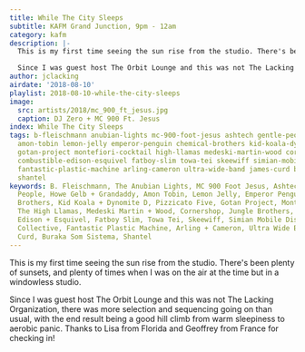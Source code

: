 ```yaml
---
title: While The City Sleeps
subtitle: KAFM Grand Junction, 9pm - 12am
category: kafm
description: |-
  This is my first time seeing the sun rise from the studio. There's been plenty of sunsets, and plenty of times when I was on the air at the time but in a windowless studio.

  Since I was guest host The Orbit Lounge and this was not The Lacking Organization, there was more selection and sequencing going on than usual, with the end result being a good hill climb from warm sleepiness to aerobic panic. Thanks to Lisa from Florida and Geoffrey from France for checking in!
author: jclacking
airdate: '2018-08-10'
playlist: 2018-08-10-while-the-city-sleeps
image:
  src: artists/2018/mc_900_ft_jesus.jpg
  caption: DJ Zero + MC 900 Ft. Jesus
index: While The City Sleeps
tags: b-fleischmann anubian-lights mc-900-foot-jesus ashtech gentle-people howe-gelb-grandaddy
  amon-tobin lemon-jelly emperor-penguin chemical-brothers kid-koala-dynomite-d pizzicato-five
  gotan-project montefiori-cocktail high-llamas medeski-martin-wood cornershop jungle-brothers
  combustible-edison-esquivel fatboy-slim towa-tei skeewiff simian-mobile-disco nortec-collective
  fantastic-plastic-machine arling-cameron ultra-wide-band james-curd buraka-som-sistema
  shantel
keywords: B. Fleischmann, The Anubian Lights, MC 900 Foot Jesus, Ashtech, The Gentle
  People, Howe Gelb + Grandaddy, Amon Tobin, Lemon Jelly, Emperor Penguin, Chemical
  Brothers, Kid Koala + Dynomite D, Pizzicato Five, Gotan Project, Montefiori Cocktail,
  The High Llamas, Medeski Martin + Wood, Cornershop, Jungle Brothers, Combustible
  Edison + Esquivel, Fatboy Slim, Towa Tei, Skeewiff, Simian Mobile Disco, Nortec
  Collective, Fantastic Plastic Machine, Arling + Cameron, Ultra Wide Band, James
  Curd, Buraka Som Sistema, Shantel
---
```

This is my first time seeing the sun rise from the studio. There's been plenty of sunsets, and plenty of times when I was on the air at the time but in a windowless studio.

Since I was guest host The Orbit Lounge and this was not The Lacking Organization, there was more selection and sequencing going on than usual, with the end result being a good hill climb from warm sleepiness to aerobic panic. Thanks to Lisa from Florida and Geoffrey from France for checking in!
